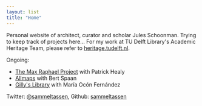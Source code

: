 ```yaml
---
layout: list
title: "Home"
---
```

Personal website of architect, curator and scholar Jules Schoonman. Trying to keep track of projects here... For my work at TU Delft Library's Academic Heritage Team, please refer to [heritage.tudelft.nl](https://heritage.tudelft.nl).

Ongoing:
- [The Max Raphael Project](https://www.maxraphael.org) with Patrick Healy
- [Allmaps](https://allmaps.org) with Bert Spaan
- [Gilly's Library](https://www.gillys-library.org) with María Ocón Fernández

Twitter: [@sammeltassen](https://twitter.com/Sammeltassen),
Github: [sammeltassen](https://github.com/sammeltassen/)

